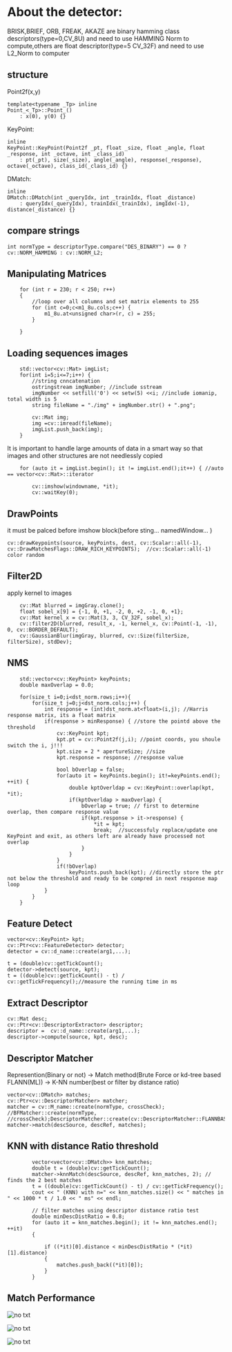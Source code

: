 # About the detector:
BRISK,BRIEF, ORB, FREAK, AKAZE are binary hamming class descriptors(type=0,CV_8U) and need to use HAMMING Norm to compute,others are float descriptor(type=5  CV_32F) and need to use L2_Norm to computer
## structure

Point2f(x,y)
```
template<typename _Tp> inline
Point_<_Tp>::Point_()
    : x(0), y(0) {}
```

KeyPoint:
```
inline
KeyPoint::KeyPoint(Point2f _pt, float _size, float _angle, float _response, int _octave, int _class_id)
    : pt(_pt), size(_size), angle(_angle), response(_response), octave(_octave), class_id(_class_id) {}
```

DMatch:
```
inline
DMatch::DMatch(int _queryIdx, int _trainIdx, float _distance)
    : queryIdx(_queryIdx), trainIdx(_trainIdx), imgIdx(-1), distance(_distance) {}
```

## compare strings
```
int normType = descriptorType.compare("DES_BINARY") == 0 ? cv::NORM_HAMMING : cv::NORM_L2;
```

## Manipulating Matrices

```
    for (int r = 230; r < 250; r++)
    {
        //loop over all columns and set matrix elements to 255
        for (int c=0;c<m1_8u.cols;c++) {
            m1_8u.at<unsigned char>(r, c) = 255;
        }

    }
```

## Loading sequences images
```
    std::vector<cv::Mat> imgList;
    for(int i=5;i<=7;i++) {
        //string cnncatenation
        ostringstream imgNumber; //include sstream
        imgNumber << setfill('0') << setw(5) <<i; //include iomanip, total width is 5
        string fileName = "./img" + imgNumber.str() + ".png";

        cv::Mat img;
        img =cv::imread(fileName);
        imgList.push_back(img);
    }
```
It is important to handle large amounts of data in a smart way so that images and other structures are not needlessly copied
```
    for (auto it = imgList.begin(); it != imgList.end();it++) { //auto == vector<cv::Mat>::iterator

        cv::imshow(windowname, *it);
        cv::waitKey(0); 
```

## DrawPoints
it must be palced before imshow block(before sting... namedWindow... )
```
cv::drawKeypoints(source, keyPoints, dest, cv::Scalar::all(-1), cv::DrawMatchesFlags::DRAW_RICH_KEYPOINTS);  //cv::Scalar::all(-1) color random
```
## Filter2D
apply kernel to images
```
    cv::Mat blurred = imgGray.clone();
    float sobel_x[9] = {-1, 0, +1, -2, 0, +2, -1, 0, +1};
    cv::Mat kernel_x = cv::Mat(3, 3, CV_32F, sobel_x);
    cv::filter2D(blurred, result_x, -1, kernel_x, cv::Point(-1, -1), 0, cv::BORDER_DEFAULT);
    cv::GaussianBlur(imgGray, blurred, cv::Size(filterSize, filterSize), stdDev);
```

## NMS
```
    std::vector<cv::KeyPoint> keyPoints;
    double maxOverlap = 0.0;

    for(size_t i=0;i<dst_norm.rows;i++){
        for(size_t j=0;j<dst_norm.cols;j++) {
            int response = (int)dst_norm.at<float>(i,j); //Harris response matrix, its a float matrix
            if(response > minResponse) { //store the pointd above the threshold
                cv::KeyPoint kpt;
                kpt.pt = cv::Point2f(j,i); //point coords, you shoule switch the i, j!!!
                kpt.size = 2 * apertureSize; //size
                kpt.response = response; //response value

                bool bOverlap = false;
                for(auto it = keyPoints.begin(); it!=keyPoints.end(); ++it) {
                    double kptOverldap = cv::KeyPoint::overlap(kpt, *it);
                    if(kptOverldap > maxOverlap) {
                        bOverlap = true; // first to determine overlap, then compare response value
                        if(kpt.response > it->response) {
                            *it = kpt;
                            break;  //successfuly replace/update one KeyPoint and exit, as others left are already have processed not overlap
                        }
                    }
                }
                if(!bOverlap)
                    keyPoints.push_back(kpt); //directly store the ptr not below the threshold and ready to be compred in next response map loop
            }
        }
    }
```
## Feature Detect
```
vector<cv::KeyPoint> kpt;
cv::Ptr<cv::FeatureDetector> detector;
detector = cv::d_name::create(arg1,...);

t = (double)cv::getTickCount();
detector->detect(source, kpt);
t = ((double)cv::getTickCount() - t) / cv::getTickFrequency();//measure the running time in ms
```

## Extract Descriptor
```
cv::Mat desc;
cv::Ptr<cv::DescriptorExtractor> descriptor;
descriptor =  cv::d_name::create(arg1,...);
descriptor->compute(source, kpt, desc);
```

## Descriptor Matcher
Represention(Binary or not) -> Match method(Brute Force or kd-tree based FLANN(ML)) -> K-NN number(best or filter by distance ratio) 

```
vector<cv::DMatch> matches;
cv::Ptr<cv::DescriptorMatcher> matcher;
matcher = cv::M_name::create(normType, crossCheck); //BFMatcher::create(normType, //crossCheck);DescriptorMatcher::create(cv::DescriptorMatcher::FLANNBASED);
matcher->match(descSource, descRef, matches); 
```

## KNN with distance Ratio threshold
```
        vector<vector<cv::DMatch>> knn_matches;
        double t = (double)cv::getTickCount();
        matcher->knnMatch(descSource, descRef, knn_matches, 2); // finds the 2 best matches
        t = ((double)cv::getTickCount() - t) / cv::getTickFrequency();
        cout << " (KNN) with n=" << knn_matches.size() << " matches in " << 1000 * t / 1.0 << " ms" << endl;

        // filter matches using descriptor distance ratio test
        double minDescDistRatio = 0.8;
        for (auto it = knn_matches.begin(); it != knn_matches.end(); ++it)
        {

            if ((*it)[0].distance < minDescDistRatio * (*it)[1].distance)
            {
                matches.push_back((*it)[0]);
            }
        }
```

## Match Performance
![no txt](img/M1.png)

![no txt](img/M2.png)

![no txt](img/M3.png)
